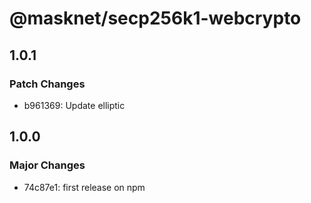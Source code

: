 # @masknet/secp256k1-webcrypto

## 1.0.1

### Patch Changes

- b961369: Update elliptic

## 1.0.0

### Major Changes

- 74c87e1: first release on npm
